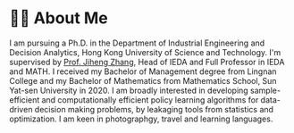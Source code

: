 # 👨‍🎓 About Me
I am pursuing a Ph.D. in the Department of Industrial Engineering and Decision Analytics, Hong Kong University of Science and Technology. I'm supervised by [Prof. Jiheng Zhang](https://reijz.github.io/research/), Head of IEDA and Full Professor in IEDA and MATH. I received my Bachelor of Management degree from Lingnan College and my Bachelor of Mathematics from Mathematics School, Sun Yat-sen University in 2020. I am broadly interested in developing sample-efficient and computationally efficient policy learning algorithms for data-driven decision making problems, by leakaging tools from statistics and optimization. I am keen in photographgy, travel and learning languages.
